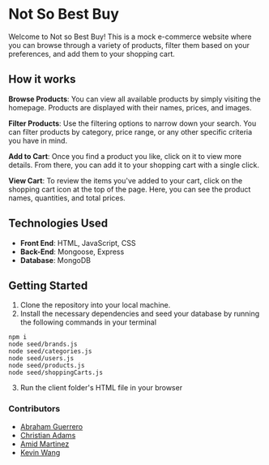 # Not So Best Buy

Welcome to Not so Best Buy! This is a mock e-commerce website where you can browse through a variety of products, filter them based on your preferences, and add them to your shopping cart.

## How it works

**Browse Products**: You can view all available products by simply visiting the homepage. Products are displayed with their names, prices, and images.

**Filter Products**: Use the filtering options to narrow down your search. You can filter products by category, price range, or any other specific criteria you have in mind.

**Add to Cart**: Once you find a product you like, click on it to view more details. From there, you can add it to your shopping cart with a single click.

**View Cart**: To review the items you've added to your cart, click on the shopping cart icon at the top of the page. Here, you can see the product names, quantities, and total prices.

## Technologies Used

- **Front End**: HTML, JavaScript, CSS
- **Back-End**: Mongoose, Express
- **Database**: MongoDB

## Getting Started

1. Clone the repository into your local machine.
2. Install the necessary dependencies and seed your database by running the following commands in your terminal
```
npm i
node seed/brands.js
node seed/categories.js
node seed/users.js
node seed/products.js
node seed/shoppingCarts.js
```
3. Run the client folder's HTML file in your browser

### Contributors

- [Abraham Guerrero](github.com/AbeGue02)
- [Christian Adams](github.com/Zekkune)
- [Amid Martinez](github.com/amidmartinez)
- [Kevin Wang](github.com/kevinwang2882)